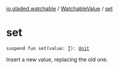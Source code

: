 [io.gladed.watchable](../index.md) / [WatchableValue](index.md) / [set](./set.md)

# set

`suspend fun set(value: `[`T`](index.md#T)`): `[`Unit`](https://kotlinlang.org/api/latest/jvm/stdlib/kotlin/-unit/index.html)

Insert a new value, replacing the old one.

